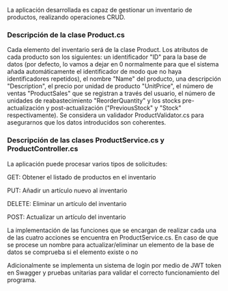 

La aplicación desarrollada es capaz de gestionar un inventario de productos, realizando operaciones CRUD.

### Descripción de la clase Product.cs

Cada elemento del inventario será de la clase Product. Los atributos de cada producto son los siguientes: un identificador "ID" para la base de datos (por defecto, lo vamos a dejar en 0 normalmente para que el sistema añada automáticamente el identificador de modo que no haya identificadores repetidos), el nombre "Name" del producto, una descripción "Description", el precio por unidad de producto "UnitPrice", el número de ventas "ProductSales" que se registran a través del usuario, el número de unidades de reabastecimiento "ReorderQuantity" y los stocks pre-actualización y post-actualización ("PreviousStock" y "Stock" respectivamente). Se considera un validador ProductValidator.cs para asegurarnos que los datos introducidos son coherentes.

### Descripción de las clases ProductService.cs y ProductController.cs

La aplicación puede procesar varios tipos de solicitudes: 

GET: Obtener el listado de productos en el inventario

PUT: Añadir un artículo nuevo al inventario

DELETE: Eliminar un artículo del inventario

POST: Actualizar un artículo del inventario

La implementación de las funciones que se encargan de realizar cada una de las cuatro acciones se encuentra en ProductService.cs. En caso de que se procese un nombre para actualizar/eliminar un elemento de la base de datos se comprueba si el elemento existe o no

Adicionalmente se implementa un sistema de login por medio de JWT token en Swagger y pruebas unitarias para validar el correcto funcionamiento del programa.
